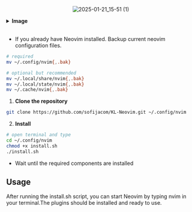 <div align="center">
 
![2025-01-21_15-51 (1)](https://github.com/user-attachments/assets/b5df44ed-9b06-4189-b62c-169b0ac161c2)

</div>


<details>
<summary><b>Image</b></summary>

<br>

<div align="center">

![2025-01-21_15-48](https://github.com/user-attachments/assets/f03255fb-4f59-474b-a79d-a9010733db50)

</div>

<div align="center">
 
[![Grind Compliant](https://github.com/user-attachments/assets/185ae8f9-46d5-49cf-9696-8de1cd5601c0)

</div>

<div align="center">
 
![2025-01-05_15-52](https://github.com/user-attachments/assets/7077a408-5250-464d-abe3-24143a69401e)

</div>

 <div align="center">
  
![2025-01-18_19-08](https://github.com/user-attachments/assets/138cbb6f-c72b-4461-a9ff-bcb960d4e7a2)
</div>

<div align="center">
 
![2025-01-21_14-46](https://github.com/user-attachments/assets/0b24d56d-f7dc-4967-80be-e83ede90f6bc)
 
</div>

<div align="center">
 
![2025-01-19_15-01](https://github.com/user-attachments/assets/b383ac07-3568-4cc8-8fbb-ec223e20dece)

</div>

<div align="center">
 
![2025-01-21_14-43](https://github.com/user-attachments/assets/d9c145af-2134-44d6-8c4f-c3fac24871fc)

</div>

<div align="center">
 
![2025-01-21_00-01](https://github.com/user-attachments/assets/bf48a821-e31d-4c90-8fa2-3bbae536e1c7)

</div>

<div align="center">

![2025-01-19_16-14](https://github.com/user-attachments/assets/599db183-61c9-4de7-9869-26c8a3754055)

</div>

<div align="center">
 
![2025-01-19_16-12](https://github.com/user-attachments/assets/44cdd3c2-302b-4afc-a782-68a3c2acf67c)

</div>

<div align="center">

![2025-01-20_20-55](https://github.com/user-attachments/assets/581918f1-08f2-44cc-9b2b-677c9b729ed8)

</div>
</details>

<br>

- If you already have Neovim installed. Backup current neovim configuration files.

```sh
# required
mv ~/.config/nvim{,.bak}

# optional but recommended
mv ~/.local/share/nvim{,.bak}
mv ~/.local/state/nvim{,.bak}
mv ~/.cache/nvim{,.bak}
```

1. **Clone the repository**

```sh
git clone https://github.com/sofijacom/KL-Neovim.git ~/.config/nvim
```

2. **Install**
```bash
# open terminal and type
cd ~/.config/nvim
chmod +x install.sh
./install.sh
```
   
- Wait until the required components are installed

## Usage
After running the install.sh script, you can start Neovim by typing nvim in your terminal.The plugins should be installed and ready to use.
